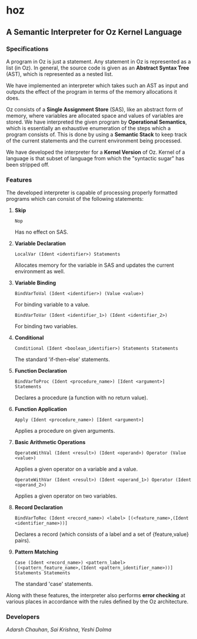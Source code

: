 # hoz
## A Semantic Interpreter for Oz Kernel Language

### Specifications
A program in Oz is just a statement. Any statement in Oz is represented as a list (in Oz). In general, the source code is given as an __Abstract Syntax Tree__ (AST), which is represented as a nested list.

We have implemented an interpreter which takes such an AST as input and outputs the effect of the program in terms of the memory allocations it does.

Oz consists of a __Single Assignment Store__ (SAS), like an abstract form of memory, where variables are allocated space and values of variables are stored. We have interpreted the given program by __Operational Semantics__, which is essentially an exhaustive enumeration of the steps which a program consists of. This is done by using a __Semantic Stack__ to keep track of the current statements and the current environment being processed.

We have developed the interpreter for a __Kernel Version__ of Oz. Kernel of a language is that subset of language from which the "syntactic sugar" has been stripped off.

### Features
The developed interpreter is capable of processing properly formatted programs which can consist of the following statements:

1. __Skip__
	```
	Nop
	```
	Has no effect on SAS.

2. __Variable Declaration__
	```
	LocalVar (Ident <identifier>) Statements
	```
	Allocates memory for the variable in SAS and updates the current environment as well.

3. __Variable Binding__
	```
	BindVarToVal (Ident <identifier>) (Value <value>)
	```
	For binding variable to a value.
	```
	BindVarToVar (Ident <identifier_1>) (Ident <identifier_2>)
	```
	For binding two variables.

4. __Conditional__
	```
	Conditional (Ident <boolean_identifier>) Statements Statements
	```
	The standard 'if-then-else' statements.

5. __Function Declaration__
	```
	BindVarToProc (Ident <procedure_name>) [Ident <argument>] Statements
	```
	Declares a procedure (a function with no return value).

6. __Function Application__
	```
	Apply (Ident <procedure_name>) [Ident <argument>]
	```
	Applies a procedure on given arguments.

7. __Basic Arithmetic Operations__
	```
	OperateWithVal (Ident <result>) (Ident <operand>) Operator (Value <value>)
	```
	Applies a given operator on a variable and a value.
	```
	OperateWithVar (Ident <result>) (Ident <operand_1>) Operator (Ident <operand_2>)
	```
	Applies a given operator on two variables.
8. __Record Declaration__
	```
	BindVarToRec (Ident <record_name>) <label> [(<feature_name>,(Ident <identifier_name>))]
	```
	Declares a record (which consists of a label and a set of {feature,value} pairs).
9. __Pattern Matching__
	```
	Case (Ident <record_name>) <pattern_label> [(<pattern_feature_name>,(Ident <pattern_identifier_name>))] Statements Statements
	```
	The standard 'case' statements.

Along with these features, the interpreter also performs __error checking__ at various places in accordance with the rules defined by the Oz architecture.

### Developers
_Adarsh Chauhan_, _Sai Krishna_, _Yeshi Dolma_
